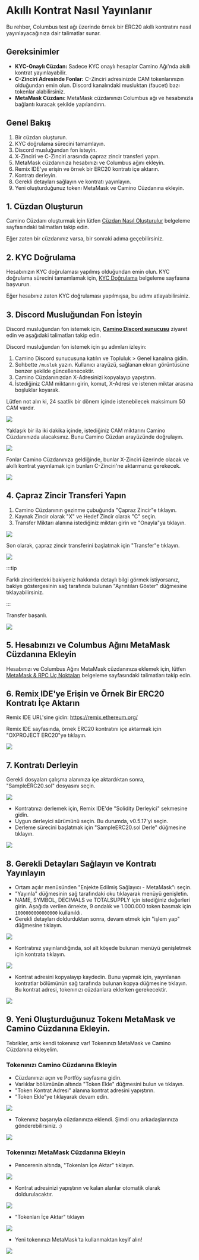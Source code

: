 # Akıllı Kontrat Nasıl Yayınlanır

Bu rehber, Columbus test ağı üzerinde örnek bir ERC20 akıllı kontratını nasıl yayınlayacağınıza dair talimatlar sunar.

## Gereksinimler

- **KYC-Onaylı Cüzdan:** Sadece KYC onaylı hesaplar Camino Ağı'nda akıllı kontrat yayınlayabilir.
- **C-Zinciri Adresinde Fonlar:** C-Zinciri adresinizde CAM tokenlarınızın olduğundan emin olun. Discord kanalındaki musluktan (faucet) bazı tokenlar alabilirsiniz.
- **MetaMask Cüzdanı:** MetaMask cüzdanınızı Columbus ağı ve hesabınızla bağlantı kuracak şekilde yapılandırın.

## Genel Bakış

1. Bir cüzdan oluşturun.
1. KYC doğrulama sürecini tamamlayın.
1. Discord musluğundan fon isteyin.
1. X-Zinciri ve C-Zinciri arasında çapraz zincir transferi yapın.
1. MetaMask cüzdanınıza hesabınızı ve Columbus ağını ekleyin.
1. Remix IDE'ye erişin ve örnek bir ERC20 kontratı içe aktarın.
1. Kontratı derleyin.
1. Gerekli detayları sağlayın ve kontratı yayınlayın.
1. Yeni oluşturduğunuz tokenı MetaMask ve Camino Cüzdanına ekleyin.

## 1. Cüzdan Oluşturun

Camino Cüzdanı oluşturmak için lütfen [Cüzdan Nasıl Oluşturulur](/rehberler/cuzdan-nasil-olusturulur) belgeleme sayfasındaki talimatları takip edin.

Eğer zaten bir cüzdanınız varsa, bir sonraki adıma geçebilirsiniz.

## 2. KYC Doğrulama

Hesabınızın KYC doğrulaması yapılmış olduğundan emin olun. KYC doğrulama sürecini tamamlamak için, [KYC Doğrulama](/rehberler/kyc) belgeleme sayfasına başvurun.

Eğer hesabınız zaten KYC doğrulaması yapılmışsa, bu adımı atlayabilirsiniz.

## 3. Discord Musluğundan Fon İsteyin

Discord musluğundan fon istemek için, [**Camino Discord sunucusu**](https://discord.gg/camino) ziyaret edin ve aşağıdaki talimatları takip edin.

Discord musluğundan fon istemek için şu adımları izleyin:

1. Camino Discord sunucusuna katılın ve Topluluk > Genel kanalına gidin.
1. Sohbette `/musluk` yazın. Kullanıcı arayüzü, sağlanan ekran görüntüsüne benzer şekilde güncellenecektir.
1. Camino Cüzdanınızdan X-Adresinizi kopyalayıp yapıştırın.
1. İstediğiniz CAM miktarını girin, komut, X-Adresi ve istenen miktar arasına boşluklar koyarak.

Lütfen not alın ki, 24 saatlik bir dönem içinde istenebilecek maksimum 50 CAM vardır.

![](../../../static/img/camino/deploy-smart-contract/1-deploy-sc-faucet.png)

Yaklaşık bir ila iki dakika içinde, istediğiniz CAM miktarını Camino Cüzdanınızda alacaksınız. Bunu Camino Cüzdan arayüzünde doğrulayın.

![](../../../static/img/camino/deploy-smart-contract/2-deploy-sc-requested.png)

Fonlar Camino Cüzdanınıza geldiğinde, bunlar X-Zinciri üzerinde olacak ve akıllı kontrat yayınlamak için bunları C-Zinciri'ne aktarmanız gerekecek.

![](../../../static/img/camino/deploy-smart-contract/3-deploy-sc-received.png)

## 4. Çapraz Zincir Transferi Yapın

1. Camino Cüzdanının gezinme çubuğunda "Çapraz Zincir"e tıklayın.
1. Kaynak Zincir olarak "X" ve Hedef Zincir olarak "C" seçin.
1. Transfer Miktarı alanına istediğiniz miktarı girin ve "Onayla"ya tıklayın.

![](../../../static/img/camino/deploy-smart-contract/4-deploy-sc-cross-chain.png)

Son olarak, çapraz zincir transferini başlatmak için "Transfer"e tıklayın.

![](../../../static/img/camino/deploy-smart-contract/5-deploy-sc-transfer.png)

:::tip

Farklı zincirlerdeki bakiyeniz hakkında detaylı bilgi görmek istiyorsanız, bakiye göstergesinin sağ tarafında bulunan "Ayrıntıları Göster" düğmesine tıklayabilirsiniz.

:::

Transfer başarılı.

![](../../../static/img/camino/deploy-smart-contract/6-deploy-sc-transfer-success.png)

## 5. Hesabınızı ve Columbus Ağını MetaMask Cüzdanına Ekleyin

Hesabınızı ve Columbus Ağını MetaMask cüzdanınıza eklemek için, lütfen [MetaMask & RPC Uç Noktaları](/rehberler/metamask-rpc-ucnoktalari) belgeleme sayfasındaki talimatları takip edin.

## 6. Remix IDE'ye Erişin ve Örnek Bir ERC20 Kontratı İçe Aktarın

Remix IDE URL'sine gidin: https://remix.ethereum.org/

Remix IDE sayfasında, örnek ERC20 kontratını içe aktarmak için "OXPROJECT ERC20"ye tıklayın.

![](../../../static/img/camino/deploy-smart-contract/7-deploy-sc-access-remix.png)

## 7. Kontratı Derleyin

Gerekli dosyaları çalışma alanınıza içe aktardıktan sonra, "SampleERC20.sol" dosyasını seçin.

![](../../../static/img/camino/deploy-smart-contract/8-deploy-sc-selected.png)

- Kontratınızı derlemek için, Remix IDE'de "Solidity Derleyici" sekmesine gidin.
- Uygun derleyici sürümünü seçin. Bu durumda, v0.5.17'yi seçin.
- Derleme sürecini başlatmak için "SampleERC20.sol Derle" düğmesine tıklayın.

![](../../../static/img/camino/deploy-smart-contract/9-deploy-sc-compiled.png)

## 8. Gerekli Detayları Sağlayın ve Kontratı Yayınlayın

- Ortam açılır menüsünden "Enjekte Edilmiş Sağlayıcı - MetaMask"ı seçin.
- "Yayınla" düğmesinin sağ tarafındaki oku tıklayarak menüyü genişletin.
- NAME, SYMBOL, DECIMALS ve TOTALSUPPLY için istediğiniz değerleri girin.
  Aşağıda verilen örnekte, 9 ondalık ve 1.000.000 token basmak için `1000000000000000` kullanıldı.
- Gerekli detayları doldurduktan sonra, devam etmek için "işlem yap" düğmesine tıklayın.

![](../../../static/img/camino/deploy-smart-contract/10-deploy-sc-transact.png)

- Kontratınız yayınlandığında, sol alt köşede bulunan menüyü genişletmek için kontrata tıklayın.

![](../../../static/img/camino/deploy-smart-contract/11-deploy-sc-deployed.png)

- Kontrat adresini kopyalayıp kaydedin. Bunu yapmak için, yayınlanan kontratlar bölümünün sağ tarafında bulunan kopya düğmesine tıklayın. Bu kontrat adresi, tokenınızı cüzdanlara eklerken gerekecektir.

![](../../../static/img/camino/deploy-smart-contract/12-deploy-sc-address.png)

## 9. Yeni Oluşturduğunuz Tokenı MetaMask ve Camino Cüzdanına Ekleyin.

Tebrikler, artık kendi tokenınız var! Tokenınızı MetaMask ve Camino Cüzdanına ekleyelim.

### Tokenınızı Camino Cüzdanına Ekleyin

- Cüzdanınızı açın ve Portföy sayfasına gidin.
- Varlıklar bölümünün altında "Token Ekle" düğmesini bulun ve tıklayın.
- "Token Kontrat Adresi" alanına kontrat adresini yapıştırın.
- "Token Ekle"ye tıklayarak devam edin.

![](../../../static/img/camino/deploy-smart-contract/13-deploy-sc-add-camino-wallet.png)

- Tokenınız başarıyla cüzdanınıza eklendi. Şimdi onu arkadaşlarınıza gönderebilirsiniz. :)

![](../../../static/img/camino/deploy-smart-contract/14-deploy-sc-cw-balance.png)

### Tokenınızı MetaMask Cüzdanına Ekleyin

- Pencerenin altında, "Tokenları İçe Aktar" tıklayın.

![](../../../static/img/camino/deploy-smart-contract/15-deploy-sc-mm-import.png)

- Kontrat adresinizi yapıştırın ve kalan alanlar otomatik olarak doldurulacaktır.

![](../../../static/img/camino/deploy-smart-contract/16-deploy-sc-mm-add-token.png)

- "Tokenları İçe Aktar" tıklayın

![](../../../static/img/camino/deploy-smart-contract/17-deploy-sc-mm-import-token.png)

- Yeni tokenınızı MetaMask'ta kullanmaktan keyif alın!

![](../../../static/img/camino/deploy-smart-contract/18-deploy-sc-mm-imported.png)